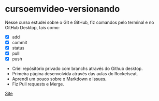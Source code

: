 # cursoemvideo-versionando
 Nesse curso estudei sobre o Git e GitHub, fiz comandos pelo terminal e no GitHub Desktop, tais como: 
 
 - [x] add
 - [x] commit
 - [x] status
 - [x] pull 
 - [x] push
     
* Criei repósitório privado com branchs através do Github desktop.
* Primeira página desenvolvida através das aulas do Rocketseat.
* Aprendi um pouco sobre o Markdown e Issues.
* Fiz Pull requests e Merge.
      
[Site](https://elen0207.github.io/cursoemvideo-versionando/)
